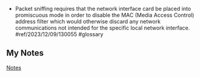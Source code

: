 - Packet sniffing requires that the network interface card be placed into promiscuous mode in order to disable the MAC (Media Access Control) address filter which would otherwise discard any network communications not intended for the specific local network interface. #ref/2023/12/09/130055 #glossary 
## My Notes
[Notes](mynotes/promiscuous-mode-notes.md)
